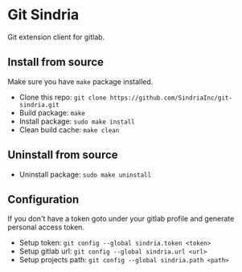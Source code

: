 # Git Sindria

Git extension client for gitlab.

## Install from source

Make sure you have `make` package installed.

- Clone this repo: `git clone https://github.com/SindriaInc/git-sindria.git`
- Build package: `make`
- Install package: `sudo make install`
- Clean build cache: `make clean`

## Uninstall from source

- Uninstall package: `sudo make uninstall`

## Configuration

If you don't have a token goto under your gitlab profile and generate personal access token.

- Setup token: `git config --global sindria.token <token>`
- Setup gitlab url: `git config --global sindria.url <url>`
- Setup projects path: `git config --global sindria.path <path>`
